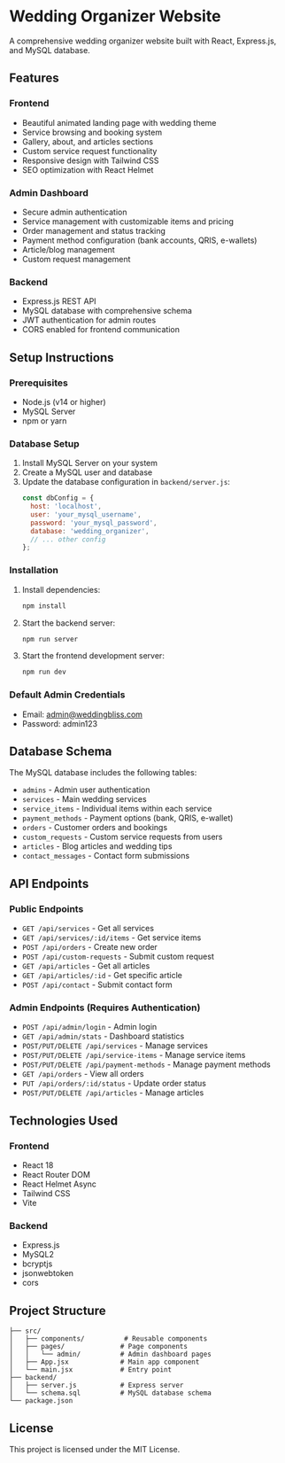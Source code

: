 # Wedding Organizer Website

A comprehensive wedding organizer website built with React, Express.js, and MySQL database.

## Features

### Frontend
- Beautiful animated landing page with wedding theme
- Service browsing and booking system
- Gallery, about, and articles sections
- Custom service request functionality
- Responsive design with Tailwind CSS
- SEO optimization with React Helmet

### Admin Dashboard
- Secure admin authentication
- Service management with customizable items and pricing
- Order management and status tracking
- Payment method configuration (bank accounts, QRIS, e-wallets)
- Article/blog management
- Custom request management

### Backend
- Express.js REST API
- MySQL database with comprehensive schema
- JWT authentication for admin routes
- CORS enabled for frontend communication

## Setup Instructions

### Prerequisites
- Node.js (v14 or higher)
- MySQL Server
- npm or yarn

### Database Setup
1. Install MySQL Server on your system
2. Create a MySQL user and database
3. Update the database configuration in `backend/server.js`:
   ```javascript
   const dbConfig = {
     host: 'localhost',
     user: 'your_mysql_username',
     password: 'your_mysql_password',
     database: 'wedding_organizer',
     // ... other config
   };
   ```

### Installation
1. Install dependencies:
   ```bash
   npm install
   ```

2. Start the backend server:
   ```bash
   npm run server
   ```

3. Start the frontend development server:
   ```bash
   npm run dev
   ```

### Default Admin Credentials
- Email: admin@weddingbliss.com
- Password: admin123

## Database Schema

The MySQL database includes the following tables:
- `admins` - Admin user authentication
- `services` - Main wedding services
- `service_items` - Individual items within each service
- `payment_methods` - Payment options (bank, QRIS, e-wallet)
- `orders` - Customer orders and bookings
- `custom_requests` - Custom service requests from users
- `articles` - Blog articles and wedding tips
- `contact_messages` - Contact form submissions

## API Endpoints

### Public Endpoints
- `GET /api/services` - Get all services
- `GET /api/services/:id/items` - Get service items
- `POST /api/orders` - Create new order
- `POST /api/custom-requests` - Submit custom request
- `GET /api/articles` - Get all articles
- `GET /api/articles/:id` - Get specific article
- `POST /api/contact` - Submit contact form

### Admin Endpoints (Requires Authentication)
- `POST /api/admin/login` - Admin login
- `GET /api/admin/stats` - Dashboard statistics
- `POST/PUT/DELETE /api/services` - Manage services
- `POST/PUT/DELETE /api/service-items` - Manage service items
- `POST/PUT/DELETE /api/payment-methods` - Manage payment methods
- `GET /api/orders` - View all orders
- `PUT /api/orders/:id/status` - Update order status
- `POST/PUT/DELETE /api/articles` - Manage articles

## Technologies Used

### Frontend
- React 18
- React Router DOM
- React Helmet Async
- Tailwind CSS
- Vite

### Backend
- Express.js
- MySQL2
- bcryptjs
- jsonwebtoken
- cors

## Project Structure
```
├── src/
│   ├── components/          # Reusable components
│   ├── pages/              # Page components
│   │   └── admin/          # Admin dashboard pages
│   ├── App.jsx             # Main app component
│   └── main.jsx            # Entry point
├── backend/
│   ├── server.js           # Express server
│   └── schema.sql          # MySQL database schema
└── package.json
```

## License
This project is licensed under the MIT License.